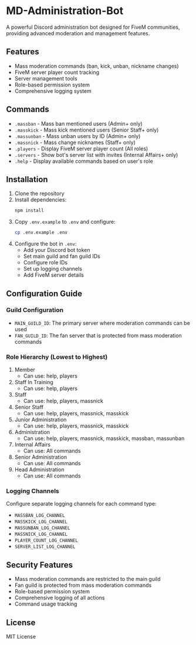 # MD-Administration-Bot

A powerful Discord administration bot designed for FiveM communities, providing advanced moderation and management features.

## Features

- Mass moderation commands (ban, kick, unban, nickname changes)
- FiveM server player count tracking
- Server management tools
- Role-based permission system
- Comprehensive logging system

## Commands

- `.massban` - Mass ban mentioned users (Admin+ only)
- `.masskick` - Mass kick mentioned users (Senior Staff+ only)
- `.massunban` - Mass unban users by ID (Admin+ only)
- `.massnick` - Mass change nicknames (Staff+ only)
- `.players` - Display FiveM server player count (All roles)
- `.servers` - Show bot's server list with invites (Internal Affairs+ only)
- `.help` - Display available commands based on user's role

## Installation

1. Clone the repository
2. Install dependencies:
   ```bash
   npm install
   ```
3. Copy `.env.example` to `.env` and configure:
   ```bash
   cp .env.example .env
   ```
4. Configure the bot in `.env`:
   - Add your Discord bot token
   - Set main guild and fan guild IDs
   - Configure role IDs
   - Set up logging channels
   - Add FiveM server details

## Configuration Guide

### Guild Configuration
- `MAIN_GUILD_ID`: The primary server where moderation commands can be used
- `FAN_GUILD_ID`: The fan server that is protected from mass moderation commands

### Role Hierarchy (Lowest to Highest)
1. Member
   - Can use: help, players
2. Staff In Training
   - Can use: help, players
3. Staff
   - Can use: help, players, massnick
4. Senior Staff
   - Can use: help, players, massnick, masskick
5. Junior Administration
   - Can use: help, players, massnick, masskick
6. Administration
   - Can use: help, players, massnick, masskick, massban, massunban
7. Internal Affairs
   - Can use: All commands
8. Senior Administration
   - Can use: All commands
9. Head Administration
   - Can use: All commands

### Logging Channels
Configure separate logging channels for each command type:
- `MASSBAN_LOG_CHANNEL`
- `MASSKICK_LOG_CHANNEL`
- `MASSUNBAN_LOG_CHANNEL`
- `MASSNICK_LOG_CHANNEL`
- `PLAYER_COUNT_LOG_CHANNEL`
- `SERVER_LIST_LOG_CHANNEL`

## Security Features

- Mass moderation commands are restricted to the main guild
- Fan guild is protected from mass moderation commands
- Role-based permission system
- Comprehensive logging of all actions
- Command usage tracking

## License

MIT License
